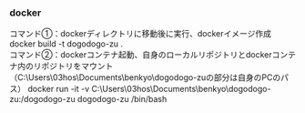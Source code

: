 ### docker  
コマンド➀：dockerディレクトリに移動後に実行、dockerイメージ作成  
docker build -t dogodogo-zu .  
コマンド➁：dockerコンテナ起動、自身のローカルリポジトリとdockerコンテナ内のリポジトリをマウント
（C:\Users\03hos\Documents\benkyo\dogodogo-zuの部分は自身のPCのパス）
docker run -it -v C:\Users\03hos\Documents\benkyo\dogodogo-zu:/dogodogo-zu dogodogo-zu /bin/bash
